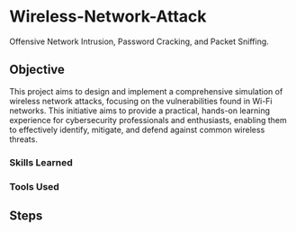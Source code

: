 # Wireless-Network-Attack
Offensive Network Intrusion, Password Cracking, and Packet Sniffing.

## Objective

This project aims to design and implement a comprehensive simulation of wireless network attacks, focusing on the vulnerabilities found in Wi-Fi networks. This initiative aims to provide a practical, hands-on learning experience for cybersecurity professionals and enthusiasts, enabling them to effectively identify, mitigate, and defend against common wireless threats.

### Skills Learned

### Tools Used

## Steps
<!-- drag & drop screenshots here or use imgur and reference them using imgsrc -->
<!-- Every screenshot should have some text explaining what the screenshot is about. -->
